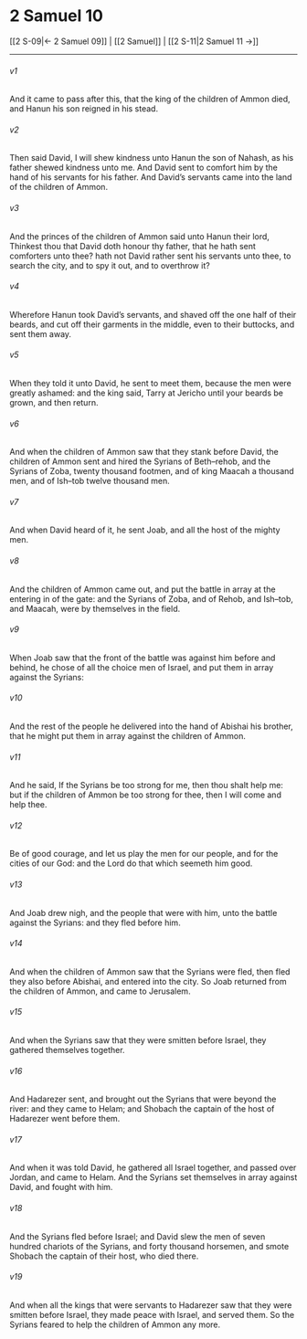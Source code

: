 # 2 Samuel 10

[[2 S-09|← 2 Samuel 09]] | [[2 Samuel]] | [[2 S-11|2 Samuel 11 →]]
***

###### v1
And it came to pass after this, that the king of the children of Ammon died, and Hanun his son reigned in his stead.
###### v2
Then said David, I will shew kindness unto Hanun the son of Nahash, as his father shewed kindness unto me. And David sent to comfort him by the hand of his servants for his father. And David’s servants came into the land of the children of Ammon.
###### v3
And the princes of the children of Ammon said unto Hanun their lord, Thinkest thou that David doth honour thy father, that he hath sent comforters unto thee? hath not David rather sent his servants unto thee, to search the city, and to spy it out, and to overthrow it?
###### v4
Wherefore Hanun took David’s servants, and shaved off the one half of their beards, and cut off their garments in the middle, even to their buttocks, and sent them away.
###### v5
When they told it unto David, he sent to meet them, because the men were greatly ashamed: and the king said, Tarry at Jericho until your beards be grown, and then return.
###### v6
And when the children of Ammon saw that they stank before David, the children of Ammon sent and hired the Syrians of Beth–rehob, and the Syrians of Zoba, twenty thousand footmen, and of king Maacah a thousand men, and of Ish–tob twelve thousand men.
###### v7
And when David heard of it, he sent Joab, and all the host of the mighty men.
###### v8
And the children of Ammon came out, and put the battle in array at the entering in of the gate: and the Syrians of Zoba, and of Rehob, and Ish–tob, and Maacah, were by themselves in the field.
###### v9
When Joab saw that the front of the battle was against him before and behind, he chose of all the choice men of Israel, and put them in array against the Syrians:
###### v10
And the rest of the people he delivered into the hand of Abishai his brother, that he might put them in array against the children of Ammon.
###### v11
And he said, If the Syrians be too strong for me, then thou shalt help me: but if the children of Ammon be too strong for thee, then I will come and help thee.
###### v12
Be of good courage, and let us play the men for our people, and for the cities of our God: and the Lord do that which seemeth him good.
###### v13
And Joab drew nigh, and the people that were with him, unto the battle against the Syrians: and they fled before him.
###### v14
And when the children of Ammon saw that the Syrians were fled, then fled they also before Abishai, and entered into the city. So Joab returned from the children of Ammon, and came to Jerusalem.
###### v15
And when the Syrians saw that they were smitten before Israel, they gathered themselves together.
###### v16
And Hadarezer sent, and brought out the Syrians that were beyond the river: and they came to Helam; and Shobach the captain of the host of Hadarezer went before them.
###### v17
And when it was told David, he gathered all Israel together, and passed over Jordan, and came to Helam. And the Syrians set themselves in array against David, and fought with him.
###### v18
And the Syrians fled before Israel; and David slew the men of seven hundred chariots of the Syrians, and forty thousand horsemen, and smote Shobach the captain of their host, who died there.
###### v19
And when all the kings that were servants to Hadarezer saw that they were smitten before Israel, they made peace with Israel, and served them. So the Syrians feared to help the children of Ammon any more. 

